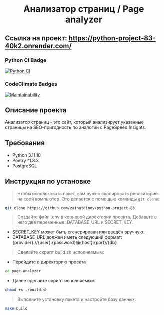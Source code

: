<div align="center">
<h1>Анализатор страниц / Page analyzer</h1>
</div>

## Ссылка на проект: https://python-project-83-40k2.onrender.com/


### Python CI Badge
[![Python CI](https://github.com/zainutdinov/python-project-83/actions/workflows/pyci.yml/badge.svg)](https://github.com/zainutdinov/python-project-83/actions/workflows/pyci.yml)

### CodeClimate Badges
[![Maintainability](https://api.codeclimate.com/v1/badges/af6a6a9b49b07909571a/maintainability)](https://codeclimate.com/github/zainutdinov/python-project-83/maintainability)


## Описание проекта
Анализатор страниц - это сайт, который анализирует указанные страницы на SEO-пригодность по аналогии с PageSpeed Insights.

## Требования

- Python 3.11.10
- Poetry ^1.8.3
- PostgreSQL

## Инструкция по установке

> Чтобы использовать пакет, вам нужно скопировать репозиторий на свой компьютер. Это делается с помощью команды ``git clone``:

```bash
git clone https://github.com/zainutdinov/python-project-83
```

> Создайте файл .env в корневой директории проекта. Добавьте в него две переменные: DATABASE_URL и SECRET_KEY.

- SECRET_KEY может быть сгенерирован или введён вручную.
- DATABASE_URL должен иметь следующий формат: {provider}://{user}:{password}@{host}:{port}/{db}

> Сделайте скрипт build.sh исполняемым:

- Перейдите в директорию проекта
```bash
cd page-analyzer
```

- Далее сделайте скрипт исполняемым
```bash
chmod +x ./build.sh
```

> Выполните установку пакета и настройте базу данных:

```bash
make build
```
